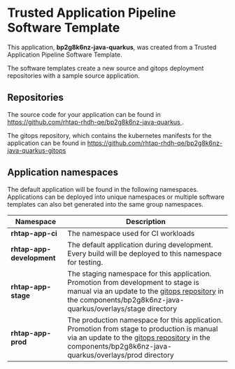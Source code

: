 # Trusted Application Pipeline Software Template

This application, **bp2g8k6nz-java-quarkus**, was created from a Trusted Application Pipeline Software Template.

The software templates create a new source and gitops deployment repositories with a sample source application. 

## Repositories

The source code for your application can be found in [https://github.com/rhtap-rhdh-qe/bp2g8k6nz-java-quarkus ](https://github.com/rhtap-rhdh-qe/bp2g8k6nz-java-quarkus ).
 
The gitops repository, which contains the kubernetes manifests for the application can be found in 
[https://github.com/rhtap-rhdh-qe/bp2g8k6nz-java-quarkus-gitops ](https://github.com/rhtap-rhdh-qe/bp2g8k6nz-java-quarkus-gitops ) 

## Application namespaces 

The default application will be found in the following namespaces. Applications can be deployed into unique namespaces or multiple software templates can also bet generated into the same group namespaces.  

|  Namespace   |  Description   |  
| -------- | -------- |
| **rhtap-app-ci** | The namespace used for CI workloads |
| **rhtap-app-development** | The default application during development. Every build will be deployed to this namespace for testing. |
| **rhtap-app-stage** | The staging namespace for this application. Promotion from development to stage is manual via an update to the [gitops repository](https://github.com/rhtap-rhdh-qe/bp2g8k6nz-java-quarkus-gitops ) in the components/bp2g8k6nz-java-quarkus/overlays/stage directory |
| **rhtap-app-prod** | The production namespace for this application. Promotion from stage to production is manual via an update to the [gitops repository](https://github.com/rhtap-rhdh-qe/bp2g8k6nz-java-quarkus-gitops ) in the components/bp2g8k6nz-java-quarkus/overlays/prod directory |